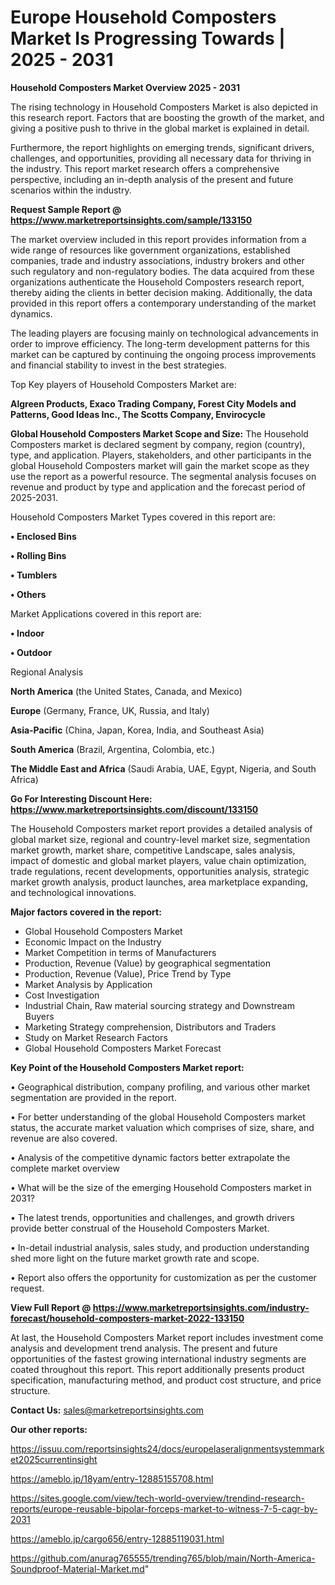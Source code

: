 # Europe Household Composters Market Is Progressing Towards | 2025 - 2031

<Strong> Household Composters Market Overview 2025 - 2031</strong>

The rising technology in Household Composters Market is also depicted in this research report. Factors that are boosting the growth of the market, and giving a positive push to thrive in the global market is explained in detail.

Furthermore, the report highlights on emerging trends, significant drivers, challenges, and opportunities, providing all necessary data for thriving in the industry. This report market research offers a comprehensive perspective, including an in-depth analysis of the present and future scenarios within the industry.

<strong>Request Sample Report @ <a href=https://www.marketreportsinsights.com/sample/133150>https://www.marketreportsinsights.com/sample/133150</a></strong>

The market overview included in this report provides information from a wide range of resources like government organizations, established companies, trade and industry associations, industry brokers and other such regulatory and non-regulatory bodies. The data acquired from these organizations authenticate the Household Composters research report, thereby aiding the clients in better decision making. Additionally, the data provided in this report offers a contemporary understanding of the market dynamics.

The leading players are focusing mainly on technological advancements in order to improve efficiency. The long-term development patterns for this market can be captured by continuing the ongoing process improvements and financial stability to invest in the best strategies.

Top Key players of Household Composters Market are:

<strong>Algreen Products, Exaco Trading Company, Forest City Models and Patterns, Good Ideas Inc., The Scotts Company, Envirocycle</strong>

<strong><b>Global Household Composters Market Scope and Size:</b></strong>
The Household Composters market is declared segment by company, region (country), type, and application. Players, stakeholders, and other participants in the global Household Composters market will gain the market scope as they use the report as a powerful resource. The segmental analysis focuses on revenue and product by type and application and the forecast period of 2025-2031.

Household Composters Market Types covered in this report are:

<strong>• Enclosed Bins

• Rolling Bins

• Tumblers

• Others</strong>

Market Applications covered in this report are:

<strong>• Indoor

• Outdoor</strong> 

Regional Analysis

<strong>North America</strong> (the United States, Canada, and Mexico)

<strong>Europe</strong> (Germany, France, UK, Russia, and Italy)

<strong>Asia-Pacific</strong> (China, Japan, Korea, India, and Southeast Asia)

<strong>South America</strong> (Brazil, Argentina, Colombia, etc.)

<strong>The Middle East and Africa</strong> (Saudi Arabia, UAE, Egypt, Nigeria, and South Africa)

<strong>Go For Interesting Discount Here: <a href=https://www.marketreportsinsights.com/discount/133150>https://www.marketreportsinsights.com/discount/133150</a></strong>

The Household Composters market report provides a detailed analysis of global market size, regional and country-level market size, segmentation market growth, market share, competitive Landscape, sales analysis, impact of domestic and global market players, value chain optimization, trade regulations, recent developments, opportunities analysis, strategic market growth analysis, product launches, area marketplace expanding, and technological innovations.

<strong><b>Major factors covered in the report:</b></strong>
<ul>
  <li>Global Household Composters Market </li>
  <li>Economic Impact on the Industry</li>
  <li>Market Competition in terms of Manufacturers</li>
  <li>Production, Revenue (Value) by geographical segmentation</li>
  <li>Production, Revenue (Value), Price Trend by Type</li>
  <li>Market Analysis by Application</li>
  <li>Cost Investigation</li>
  <li>Industrial Chain, Raw material sourcing strategy and Downstream Buyers</li>
  <li>Marketing Strategy comprehension, Distributors and Traders</li>
  <li>Study on Market Research Factors</li>
  <li>Global Household Composters Market Forecast</li>
</ul>

<strong><b>Key Point of the Household Composters Market report:</b></strong>

• Geographical distribution, company profiling, and various other market segmentation are provided in the report.

• For better understanding of the global Household Composters market status, the accurate market valuation which comprises of size, share, and revenue are also covered.

• Analysis of the competitive dynamic factors better extrapolate the complete market overview

• What will be the size of the emerging Household Composters market in 2031?

• The latest trends, opportunities and challenges, and growth drivers provide better construal of the Household Composters Market.

• In-detail industrial analysis, sales study, and production understanding shed more light on the future market growth rate and scope.

• Report also offers the opportunity for customization as per the customer request.

<strong><b>View Full Report @ <a href=https://www.marketreportsinsights.com/industry-forecast/household-composters-market-2022-133150>https://www.marketreportsinsights.com/industry-forecast/household-composters-market-2022-133150</a></b></strong>


At last, the Household Composters Market report includes investment come analysis and development trend analysis. The present and future opportunities of the fastest growing international industry segments are coated throughout this report. This report additionally presents product specification, manufacturing method, and product cost structure, and price structure.

<strong>Contact Us:</strong>
sales@marketreportsinsights.com

<strong>Our other reports:</strong>

<a href=https://issuu.com/reportsinsights24/docs/europelaseralignmentsystemmarket2025currentinsight>https://issuu.com/reportsinsights24/docs/europelaseralignmentsystemmarket2025currentinsight</a>

<a href=https://ameblo.jp/18yam/entry-12885155708.html>https://ameblo.jp/18yam/entry-12885155708.html</a>

<a href=https://sites.google.com/view/tech-world-overview/trendind-research-reports/europe-reusable-bipolar-forceps-market-to-witness-7-5-cagr-by-2031>https://sites.google.com/view/tech-world-overview/trendind-research-reports/europe-reusable-bipolar-forceps-market-to-witness-7-5-cagr-by-2031</a>

<a href=https://ameblo.jp/cargo656/entry-12885119031.html>https://ameblo.jp/cargo656/entry-12885119031.html</a>

<a href=https://github.com/anurag765555/trending765/blob/main/North-America-Soundproof-Material-Market.md>https://github.com/anurag765555/trending765/blob/main/North-America-Soundproof-Material-Market.md</a>"
